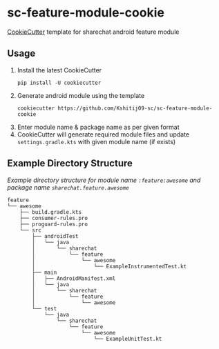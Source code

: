 # sc-feature-module-cookie

[CookieCutter](https://github.com/cookiecutter/cookiecutter) template for sharechat android feature module

## Usage

1. Install the latest CookieCutter
    ```
    pip install -U cookiecutter
    ```
1. Generate android module using the template
    ```
    cookiecutter https://github.com/Kshitij09-sc/sc-feature-module-cookie
    ```
1. Enter module name & package name as per given format
1. CookieCutter will generate required module files and update `settings.gradle.kts` with given module name (if exists)


## Example Directory Structure

_Example directory structure for module name `:feature:awesome` and package name `sharechat.feature.awesome`_
```
feature
└── awesome
    ├── build.gradle.kts
    ├── consumer-rules.pro
    ├── proguard-rules.pro
    └── src
        ├── androidTest
        │   └── java
        │       └── sharechat
        │           └── feature
        │               └── awesome
        │                   └── ExampleInstrumentedTest.kt
        ├── main
        │   ├── AndroidManifest.xml
        │   └── java
        │       └── sharechat
        │           └── feature
        │               └── awesome
        └── test
            └── java
                └── sharechat
                    └── feature
                        └── awesome
                            └── ExampleUnitTest.kt
```